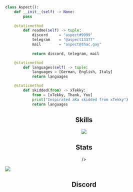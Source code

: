 <!-- <p align="center">
    <img alt="" src=https://img.shields.io/github/stars/xtekky?style=for-the-badge&?affiliations=OWNER%2CCOLLABORATOR />
    <img alt="" src=https://komarev.com/ghpvc/?username=xtekky&style=for-the-badge />
</p> -->

```python
class Aspect():
	def __init__(self) -> None:
	    pass
	
    @staticmethod
        def readme(self) -> tuple:
	        discord     = "aspect#9999"
	        telegram    = "@aspect13377"
	        mail        = "aspect@thac.gay"
		
            return discord, telegram, mail

    @staticmethod
        def languages(self) -> tuple:
            languages = [German, English, Italy]
            return languages

    @staticmethod
        def skidded(from) -> xTekky:
            from = [xTekky, Thank, You]
            print("Inspirated aKa skidded from xTekky")
            return languages

```
<h2 align="center">Skills </h2>

<p align="center">
  <a href="https://skillicons.dev">
    <img src="https://skillicons.dev/icons?i=python,golang,vscode,js,css,html" />
  </a>
</p>

<h2 align="center">Stats </h2>

<p href="https://discord.gg/onlp" align="center">
    <img alt="" src=https://github-readme-stats.vercel.app/api?username=aspect1337&show_icons=true&theme=tokyonight>/>
</p>

![](https://komarev.com/ghpvc/?username=aspect13377)

<h2 align="center">Discord </h2>

<p href="https://discord.gg/fnspace" align="center">
    <img alt="" src=https://lanyard.cnrad.dev/api/1056987665565753364/>
</p>
